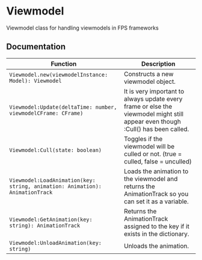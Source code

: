 # Viewmodel
Viewmodel class for handling viewmodels in FPS frameworks

## Documentation
| Function | Description |
| --- | --- |
|`Viewmodel.new(viewmodelInstance: Model): Viewmodel`|Constructs a new viewmodel object.|
|`Viewmodel:Update(deltaTime: number, viewmodelCFrame: CFrame)`|It is very important to always update every frame or else the viewmodel might still appear even though :Cull() has been called.|
|`Viewmodel:Cull(state: boolean)`|Toggles if the viewmodel will be culled or not. (true = culled, false = unculled)|
|`Viewmodel:LoadAnimation(key: string, animation: Animation): AnimationTrack`|Loads the animation to the viewmodel and returns the AnimationTrack so you can set it as a variable.|
|`Viewmodel:GetAnimation(key: string): AnimationTrack`|Returns the AnimationTrack assigned to the key if it exists in the dictionary.|
|`Viewmodel:UnloadAnimation(key: string)`|Unloads the animation.|